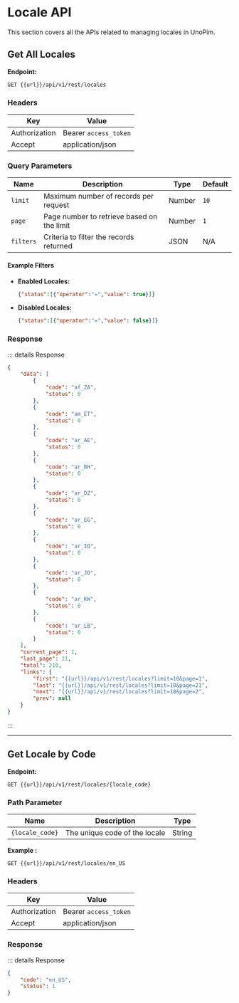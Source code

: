 # Locale API
This section covers all the APIs related to managing locales in UnoPim.

## Get All Locales

**Endpoint:**  
```
GET {{url}}/api/v1/rest/locales
```

### Headers

| Key           | Value                 |
|---------------|-----------------------|
| Authorization | Bearer `access_token` |
| Accept        | application/json      |

### Query Parameters

| Name     | Description                                      | Type   | Default |
|----------|--------------------------------------------------|--------|---------|
| `limit`  | Maximum number of records per request            | Number | `10`    |
| `page`   | Page number to retrieve based on the limit       | Number | `1`     |
| `filters`| Criteria to filter the records returned          | JSON   | N/A     |

#### Example Filters

- **Enabled Locales:**
  ```json
  {"status":[{"operator":"=","value": true}]}
  ```

- **Disabled Locales:**
  ```json
  {"status":[{"operator":"=","value": false}]}
  ```

### Response
::: details Response
```json
{
    "data": [
        {
            "code": "af_ZA",
            "status": 0
        },
        {
            "code": "am_ET",
            "status": 0
        },
        {
            "code": "ar_AE",
            "status": 0
        },
        {
            "code": "ar_BH",
            "status": 0
        },
        {
            "code": "ar_DZ",
            "status": 0
        },
        {
            "code": "ar_EG",
            "status": 0
        },
        {
            "code": "ar_IQ",
            "status": 0
        },
        {
            "code": "ar_JO",
            "status": 0
        },
        {
            "code": "ar_KW",
            "status": 0
        },
        {
            "code": "ar_LB",
            "status": 0
        }
    ],
    "current_page": 1,
    "last_page": 21,
    "total": 210,
    "links": {
        "first": "{{url}}/api/v1/rest/locales?limit=10&page=1",
        "last": "{{url}}/api/v1/rest/locales?limit=10&page=21",
        "next": "{{url}}/api/v1/rest/locales?limit=10&page=2",
        "prev": null
    }
}
```
:::

---

## Get Locale by Code

**Endpoint:**  
```
GET {{url}}/api/v1/rest/locales/{locale_code}
```

### Path Parameter

| Name            | Description                      | Type   |
|-----------------|----------------------------------|--------|
| `{locale_code}` | The unique code of the locale    | String |


**Example :**
```
GET {{url}}/api/v1/rest/locales/en_US
```

### Headers

| Key           | Value                 |
|---------------|-----------------------|
| Authorization | Bearer `access_token` |
| Accept        | application/json      |

### Response
::: details Response
```json
{
    "code": "en_US",
    "status": 1
}
```